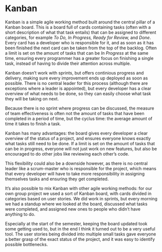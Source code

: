 # Kanban
Kanban is a simple agile working method built around the central pillar of a Kanban board. This is a board full of cards containing tasks (often with a short description of what that task entails) that can be assigned to different categories, for example *To Do, In Progress, Ready for Review,* and *Done*. Every card has a developer who is responsible for it, and as soon as it has been finished the next card can be taken from the top of the backlog. Often a limit is set on the amount of tasks that can be *In Progress* at the same time, ensuring every programmer has a greater focus on finishing a single task, instead of having to divide their attention across multiple.

Kanban doesn’t work with sprints, but offers continious progress and delivery, making sure every improvement ends up deployed as soon as possible. There is no central leader for this process (although there are exceptions where a leader is appointed), but every developer has a clear overview of what needs to be done, so they can easily choose what task they will be taking on next.

Because there is no sprint where progress can be discussed, the measure of team effectiveness is often not the amount of tasks that have been completed in a period of time, but the cyclus time: the average amount of time it takes to finish a task.

Kanban has many advantages: the board gives every developer a clear overview of the status of a project, and ensures everyone knows exactly what tasks still need to be done. If a limit is set on the amount of tasks that can be in progress, everyone will not just work on new features, but also be encouraged to do other jobs like reviewing each other’s code.

This flexibility could also be a downside however, as there is no central leader like a scrum-master who is responsible for the project, which means that every developer will have to take more responsibility in assigning themselves tasks and ensuring they get completed.

It’s also possible to mix Kanban with other agile working methods: for our own group project we used a sort of Kanban board, with cards divided in categories based on user stories. We did work in sprints, but every morning we had a standup where we looked at the board, discussed what tasks were completed, and assigned new ones to people who didn’t have anything to do.

Especially at the start of the semester, keeping the board updated took some getting used to, but in the end I think it turned out to be a very useful tool. The user stories being divided into multiple small tasks gave everyone a better grasp of the exact status of the project, and it was easy to identify possible bottlenecks.
